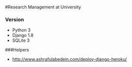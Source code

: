 #Research Management at University

### Version
* Python 3
* Django 1.8
* SQLite 3

###Helpers
* http://www.ashrafulabedein.com/deploy-django-heroku/
